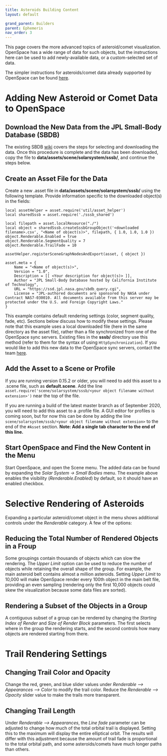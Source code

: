 ```yaml
---
title: Asteroids Building Content
layout: default

grand_parent: Builders
parent: Ephemeris
nav_order: 3
---
```


This page covers the more advanced topics of asteroid/comet visualization. OpenSpace has a wide range of data for such objects, but the instructions here can be used to add newly-available data, or a custom-selected set of data.

The simpler instructions for asteroids/comet data already supported by OpenSpace can be found [here](../../users/content/asteroids).

# Adding New Asteroid or Comet Data to OpenSpace

## Download the New Data from the JPL Small-Body Database (SBDB)
The existing SBDB [wiki](sbdb) covers the steps for selecting and downloading the data. Once this procedure is complete and the data has been downloaded, copy the file to **data/assets/scene/solarsystem/sssb/**, and continue the steps below.

## Create an Asset File for the Data
Create a new .asset file in **data/assets/scene/solarsystem/sssb/** using the following template. Provide information specific to the downloaded object(s) in the <bracketed> fields:
```
local assetHelper = asset.require('util/asset_helper')
local sharedSssb = asset.require('./sssb_shared')

local filepath = asset.localResource("./")
local object = sharedSssb.createSssbGroupObject('<downloaded filename>.csv', "<Name of object(s)>", filepath, { 1.0, 1.0, 1.0 })
object.Renderable.Enabled = true
object.Renderable.SegmentQuality = 7
object.Renderable.TrailFade = 10

assetHelper.registerSceneGraphNodesAndExport(asset, { object })

asset.meta = {
    Name = "<Name of object(s)>",
    Version = "1.0",
    Description = [[ <Your description for object(s)> ]],
    Author = "JPL Small-Body Database hosted by California Institute of Technology",
    URL = "https://ssd.jpl.nasa.gov/sbdb_query.cgi",
    License = "JPL-authored documents are sponsored by NASA under Contract NAS7-030010. All documents available from this server may be protected under the U.S. and Foreign Copyright Laws."
}
```
This example contains default rendering settings (color, segment quality, fade, etc). Sections below discuss how to modify these settings.
Please note that this example uses a local downloaded file (here in the same directory as the asset file), rather than a file synchronized from one of the OpenSpace sync servers. Existing files in the **sssb/** directory use this method (refer to them for the syntax of using `HttpSynchronization`). If you would like to add this new data to the OpenSpace sync servers, contact the team [here](https://www.openspaceproject.com/support).

## Add the Asset to a Scene or Profile
If you are running version 0.15.2 or older, you will need to add this asset to a .scene file, such as **default.scene**. Add the line `asset.require('scene/solarsystem/sssb/<your object filename without extension>')` near the top of the file.

If you are running a build of the latest master branch as of September 2020, you will need to add this asset to a .profile file. A GUI editor for profiles is coming soon, but for now this can be done by adding the line `scene/solarsystem/sssb/<your object filename without extension>` to the end of the `#Asset` section. **Note: Add a single tab character to the end of this line.**

## Start OpenSpace and Find the New Content in the Menu
Start OpenSpace, and open the Scene menu. The added data can be found by expanding the *Solar System -> Small Bodies* menu. The example above enables the visibility (*Renderable.Enabled*) by default, so it should have an enabled checkbox.

# Selective Rendering of Asteroids
Expanding a particular asteroid/comet object in the menu shows additional controls under the *Renderable* category. A few of the options:

## Reducing the Total Number of Rendered Objects in a Froup

Some groupings contain thousands of objects which can slow the rendering. The *Upper Limit* option can be used to reduce the number of objects while retaining the overall shape of the group. For example, the main asteroid belt contains almost a million asteroids. Setting *Upper Limit* to 10,000 will make OpenSpace render every 100th object in the main belt file, providing an even sampling (rendering only the first 10,000 objects could skew the visualization because some data files are sorted).

## Rendering a Subset of the Objects in a Group

A contiguous subset of a group can be rendered by changing the *Starting Index of Render* and *Size of Render Block* parameters. The first selects where in the group the rendering starts, and the second controls how many objects are rendered starting from there.

# Trail Rendering Settings

## Changing Trail Color and Opacity

Change the red, green, and blue slider values under *Renderable --> Appearances --> Color* to modify the trail color. Reduce the *Renderable --> Opacity* slider value to make the trails more transparent.

## Changing Trail Length

Under *Renderable --> Appearances*, the *Line fade* parameter can be adjusted to change how much of the total orbital trail is displayed. Setting this to the maximum will display the entire elliptical orbit. The results will differ with this adjustment because the amount of trail fade is proportional to the total orbital path, and some asteroids/comets have much longer paths than others.
